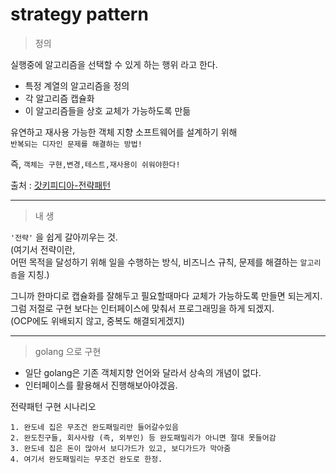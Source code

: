 # strategy pattern

> 정의  

실행중에 알고리즘을 선택할 수 있게 하는 행위 라고 한다.
- 특정 계열의 알고리즘을 정의
- 각 알고리즘 캡슐화
- 이 알고리즘들을 상호 교체가 가능하도록 만듦 

유연하고 재사용 가능한 객체 지향 소프트웨어를 설계하기 위해  
`반복되는 디자인 문제를 해결하는 방법!`  

즉, `객체는 구현,변경,테스트,재사용이 쉬워야한다!`

출처 : [갓키피디아-전략패턴][wiki-strategy-pattern]

[wiki-strategy-pattern]: https://ko.wikipedia.org/wiki/%EC%A0%84%EB%9E%B5_%ED%8C%A8%ED%84%B4 "위키피디아로 고고씽"

<hr/>

> 내 생

`'전략'` 을 쉽게 갈아끼우는 것.  
(여기서 전략이란,  
어떤 목적을 달성하기 위해 일을 수행하는 방식, 비즈니스 규칙, 문제를 해결하는 `알고리즘`을 지칭.)

그니까 한마디로 캡슐화를 잘해두고 필요할때마다 교체가 가능하도록 만들면 되는게지.  
그럼 저절로 구현 보다는 인터페이스에 맞춰서 프로그래밍을 하게 되겠지.  
(OCP에도 위배되지 않고, 중복도 해결되게겠지)

<hr>

> golang 으로 구현

* 일단 golang은 기존 객체지향 언어와 달라서 상속의 개념이 없다.
* 인터페이스를 활용해서 진행해보아야겠음.

전략패턴 구현 시나리오
```plaintext
1. 완도네 집은 무조건 완도패밀리만 들어갈수있음
2. 완도친구들, 회사사람 (즉, 외부인) 등 완도패밀리가 아니면 절대 못들어감
3. 완도네 집은 돈이 많아서 보디가드가 있고, 보디가드가 막아줌
4. 여기서 완도패밀리는 무조건 완도로 한정.
```